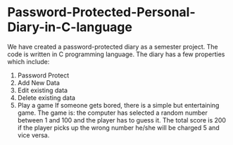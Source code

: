 # Password-Protected-Personal-Diary-in-C-language
We have created a password-protected diary as a semester project.
The code is written in C programming language. 
The diary has a few properties which include:
  1. Password Protect
  2. Add New Data
  3. Edit existing data
  4. Delete existing data
  5. Play a game
     If someone gets bored, there is a simple but entertaining game. The game is: the computer has selected a random number between 1 and 100 and the player has to guess it. The total score is 200 if the player picks up the wrong number he/she will be charged 5 and vice versa.
